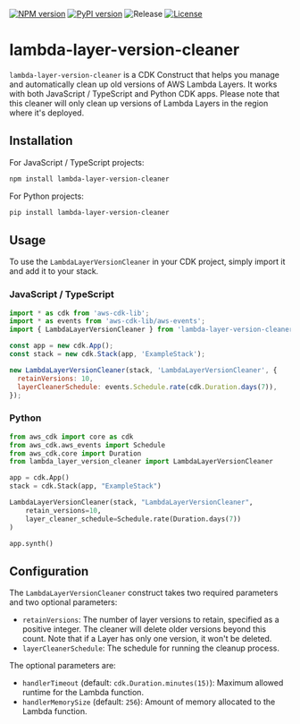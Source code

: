 [![NPM version](https://badge.fury.io/js/lambda-layer-version-cleaner.svg)](https://badge.fury.io/js/lambda-layer-version-cleaner)
[![PyPI version](https://badge.fury.io/py/lambda-layer-version-cleaner.svg)](https://badge.fury.io/py/lambda-layer-version-cleaner)
![Release](https://github.com/unirt/lambda-layer-version-cleaner/workflows/release/badge.svg)
[![License](https://img.shields.io/badge/License-Apache_2.0-blue.svg)](https://opensource.org/licenses/Apache-2.0)
# lambda-layer-version-cleaner
`lambda-layer-version-cleaner` is a CDK Construct that helps you manage and automatically clean up old versions of AWS Lambda Layers. It works with both JavaScript / TypeScript and Python CDK apps. Please note that this cleaner will only clean up versions of Lambda Layers in the region where it's deployed.
## Installation
For JavaScript / TypeScript projects:
```bash
npm install lambda-layer-version-cleaner
```

For Python projects:
```bash
pip install lambda-layer-version-cleaner
```
## Usage
To use the `LambdaLayerVersionCleaner` in your CDK project, simply import it and add it to your stack.
### JavaScript / TypeScript
```javascript
import * as cdk from 'aws-cdk-lib';
import * as events from 'aws-cdk-lib/aws-events';
import { LambdaLayerVersionCleaner } from 'lambda-layer-version-cleaner';

const app = new cdk.App();
const stack = new cdk.Stack(app, 'ExampleStack');

new LambdaLayerVersionCleaner(stack, 'LambdaLayerVersionCleaner', {
  retainVersions: 10,
  layerCleanerSchedule: events.Schedule.rate(cdk.Duration.days(7)),
});
```
### Python
```python
from aws_cdk import core as cdk
from aws_cdk.aws_events import Schedule
from aws_cdk.core import Duration
from lambda_layer_version_cleaner import LambdaLayerVersionCleaner

app = cdk.App()
stack = cdk.Stack(app, "ExampleStack")

LambdaLayerVersionCleaner(stack, "LambdaLayerVersionCleaner",
    retain_versions=10,
    layer_cleaner_schedule=Schedule.rate(Duration.days(7))
)

app.synth()
```
## Configuration
The `LambdaLayerVersionCleaner` construct takes two required parameters and two optional parameters:
- `retainVersions`: The number of layer versions to retain, specified as a positive integer. The cleaner will delete older versions beyond this count. Note that if a Layer has only one version, it won't be deleted.
- `layerCleanerSchedule`: The schedule for running the cleanup process.

The optional parameters are:
- `handlerTimeout` (default: `cdk.Duration.minutes(15)`): Maximum allowed runtime for the Lambda function.
- `handlerMemorySize` (default: `256`): Amount of memory allocated to the Lambda function.